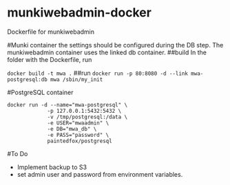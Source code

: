 munkiwebadmin-docker
==========

Dockerfile for munkiwebadmin

#Munki container
the settings should be configured during the DB step. The munkiwebadmin container uses the linked db container.
##build
In the folder with the Dockerfile, run

```docker build -t mwa .```
##run
```docker run -p 80:8080 -d --link mwa-postgresql:db mwa /sbin/my_init```

#PostgreSQL container

    docker run -d --name="mwa-postgresql" \
                 -p 127.0.0.1:5432:5432 \
                 -v /tmp/postgresql:/data \
                 -e USER="mwaadmin" \
                 -e DB="mwa_db" \
                 -e PASS="password" \
                 paintedfox/postgresql


#To Do

* Implement backup to S3
* set admin user and password from environment variables.

